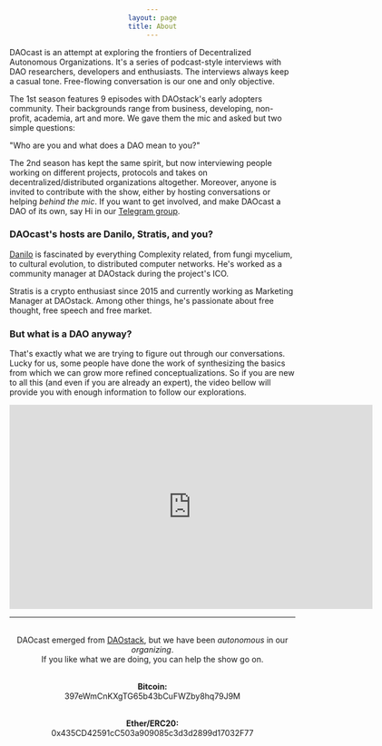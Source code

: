 ```yaml
---
layout: page
title: About
---
```


DAOcast is an attempt at exploring the frontiers of Decentralized Autonomous Organizations. It's a series of podcast-style interviews with DAO researchers, developers and enthusiasts. The interviews always keep a casual tone. Free-flowing conversation is our one and only objective.

The 1st season features 9 episodes with DAOstack's early adopters community. Their backgrounds range from business, developing, non-profit, academia, art and more. We gave them the mic and asked but two simple questions:

"Who are you and what does a DAO mean to you?"

The 2nd season has kept the same spirit, but now interviewing people working on different projects, protocols and takes on decentralized/distributed organizations altogether. Moreover, anyone is invited to contribute with the show, either by hosting conversations or helping *behind the mic*. If you want to get involved, and make DAOcast a DAO of its own, say Hi in our [Telegram group](https://t.me/joinchat/F8MHBxCYQUigo7a-juqvDg).

### DAOcast's hosts are Danilo, Stratis, and you?

[Danilo](https://www.youtube.com/watch?v=mgK8QFYdbNk) is fascinated by everything Complexity related, from fungi mycelium, to cultural evolution, to distributed computer networks. He's worked as a community manager at DAOstack during the project's ICO.

Stratis is a crypto enthusiast since 2015 and currently working as Marketing Manager at DAOstack. Among other things, he's passionate about free thought, free speech and free market.


### But what is a DAO anyway?

That's exactly what we are trying to figure out through our conversations. Lucky for us, some people have done the work of synthesizing the basics from which we can grow more refined conceptualizations. So if you are new to all this (and even if you are already an expert), the video bellow will provide you with enough information to follow our explorations.

<iframe width="640" height="360" src="https://www.youtube.com/embed/Pyi8-qm02hs" frameborder="0" allow="autoplay; encrypted-media" webkitallowfullscreen mozallowfullscreen allowfullscreen></iframe>

---

<html>
<head>
<style>
div {
    width: auto;
    text-align:center;
}

div.a {
    word-wrap: break-word;
    font-size: 14;
}

</style>
</head>
<body>

<div class="a"><br>DAOcast emerged from <a href="https://daostack.io/">DAOstack</a>, but we have been <i>autonomous</i> in our <i>organizing</i>.<br>If you like what we are doing, you can help the show go on.<br><br>

<b>Bitcoin:</b><br>
397eWmCnKXgTG65b43bCuFWZby8hq79J9M<br><br>

<b>Ether/ERC20:</b><br>
0x435CD42591cC503a909085c3d3d2899d17032F77</div>


</body>
</html>
